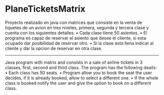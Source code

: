 # PlaneTicketsMatrix

Proyecto realizado en java con matrices que consiste en la venta de tiquetes de un avion en tres niveles, primera, segunda y tercera clase y cuenta con los siguientes detalles:
  • Cada clase tiene 50 asientos.
  • El programa es capaz de reservar el asiento que desee el cliente, si esta ocupado dar posibilidad de reservar otro.
  • Si la clase esta llena indicar al cliente y dar la opcion de reservar en otra clase.
  
-------------------------------

Java program with matrix and consists in a sale of airline tickets in 3 classes, first, second and third class. The program has the following deails:
  • Each class has 50 seats.
  • Program allow you to book the seat the user decides, if it is already booked, allow to select a different one.
  • If the whole class is booked notify the user and give the option to book on a different class.
